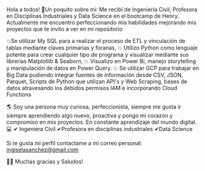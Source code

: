 Hola a todos! 👋Un poquito sobre mi: Me recibí de  Ingeniería Civil, Profesora en Disciplinas Industriales y Data Science en el bootcamp de Henry. Actualmente me encuentro perfeccionando mis habilidades mejorando mis proyectos que te invito a ver en mi repositorio

💥Se utilizar My SQL para a realizar el proceso de ETL y vinculación de tablas mediante claves primarias y foranas, 
💥 Utilizo Python como lenguaje potente para crear cualquier tipo de programa y visualizar mediante sus librerias Matplotlib & Seaborn,
💥 Visualizo en Power Bi, manejo storytelling y manipulación de datos en Power Query. 
💥 Se utilizar GCP para trabajar en Big Data pudiendo integrar fuentes de información desde CSV, JSON, Parquet, Scripts de Python que utilizan API's y Web Scraping, bases de datos atravesando los debidos permisos IAM e  incorporando Cloud Functions

🌎  Soy una persona muy curiosa, perfeccionista, siempre me gusta ir siempre aprendiendo algo nuevo, proactiva y pongo mi corazón y compromiso en mis proyectos.
En constante aprendizaje del mundo digital. 💻 
✔ Ingeniera Civil ✔Profesora en disciplinas industriales ✔Data Science

Si te gusta mi perfil contactame a mi correo personal: ingiselasanchez@gmail.com

 👩‍💻 Muchas gracias y Saludos!
